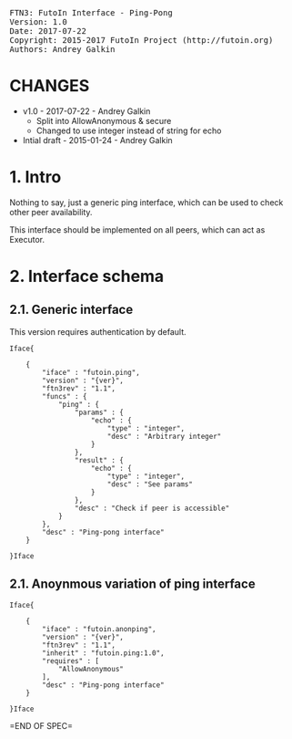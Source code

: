 <pre>
FTN3: FutoIn Interface - Ping-Pong
Version: 1.0
Date: 2017-07-22
Copyright: 2015-2017 FutoIn Project (http://futoin.org)
Authors: Andrey Galkin
</pre>

# CHANGES

* v1.0 - 2017-07-22 - Andrey Galkin
    - Split into AllowAnonymous & secure
    - Changed to use integer instead of string for echo
* Intial draft - 2015-01-24 - Andrey Galkin

# 1. Intro

Nothing to say, just a generic ping interface, which can be used
to check other peer availability.

This interface should be implemented on all peers, which can act
as Executor.

# 2. Interface schema

## 2.1. Generic interface

This version requires authentication by default.

`Iface{`

        {
            "iface" : "futoin.ping",
            "version" : "{ver}",
            "ftn3rev" : "1.1",
            "funcs" : {
                "ping" : {
                    "params" : {
                        "echo" : {
                            "type" : "integer",
                            "desc" : "Arbitrary integer"
                        }
                    },
                    "result" : {
                        "echo" : {
                            "type" : "integer",
                            "desc" : "See params"
                        }
                    },
                    "desc" : "Check if peer is accessible"
                }
            },
            "desc" : "Ping-pong interface"
        }

`}Iface`

## 2.1. Anoynmous variation of ping interface

`Iface{`

        {
            "iface" : "futoin.anonping",
            "version" : "{ver}",
            "ftn3rev" : "1.1",
            "inherit" : "futoin.ping:1.0",
            "requires" : [
                "AllowAnonymous"
            ],
            "desc" : "Ping-pong interface"
        }

`}Iface`


=END OF SPEC=
